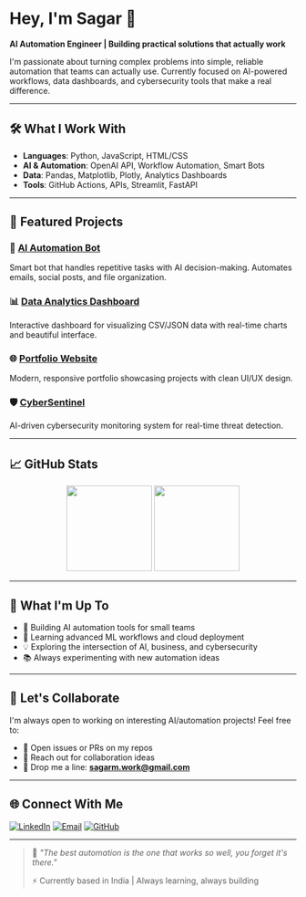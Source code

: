 # Hey, I'm Sagar 👋

**AI Automation Engineer | Building practical solutions that actually work**

I'm passionate about turning complex problems into simple, reliable automation that teams can actually use. Currently focused on AI-powered workflows, data dashboards, and cybersecurity tools that make a real difference.

---

## 🛠️ What I Work With
- **Languages**: Python, JavaScript, HTML/CSS
- **AI & Automation**: OpenAI API, Workflow Automation, Smart Bots
- **Data**: Pandas, Matplotlib, Plotly, Analytics Dashboards  
- **Tools**: GitHub Actions, APIs, Streamlit, FastAPI

---

## 🚀 Featured Projects

### 🤖 [AI Automation Bot](https://github.com/sagarmajumder2021-afk/ai-automation-bot)
Smart bot that handles repetitive tasks with AI decision-making. Automates emails, social posts, and file organization.

### 📊 [Data Analytics Dashboard](https://github.com/sagarmajumder2021-afk/data-analytics-dashboard)  
Interactive dashboard for visualizing CSV/JSON data with real-time charts and beautiful interface.

### 🌐 [Portfolio Website](https://github.com/sagarmajumder2021-afk/portfolio-website)
Modern, responsive portfolio showcasing projects with clean UI/UX design.

### 🛡️ [CyberSentinel](https://github.com/sagarmajumder2021-afk/CyberSentinel)
AI-driven cybersecurity monitoring system for real-time threat detection.

---

## 📈 GitHub Stats
<p align="center">
  <img src="https://github-readme-stats.vercel.app/api?username=sagarmajumder2021-afk&show_icons=true&theme=tokyonight" height="150"/>
  <img src="https://github-readme-streak-stats.herokuapp.com/?user=sagarmajumder2021-afk&theme=tokyonight" height="150"/>
</p>

---

## 🎯 What I'm Up To
- 🔭 Building AI automation tools for small teams
- 🌱 Learning advanced ML workflows and cloud deployment
- 💡 Exploring the intersection of AI, business, and cybersecurity
- 📚 Always experimenting with new automation ideas

---

## 🤝 Let's Collaborate
I'm always open to working on interesting AI/automation projects! Feel free to:
- 🐛 Open issues or PRs on my repos
- 💬 Reach out for collaboration ideas
- 📧 Drop me a line: **sagarm.work@gmail.com**

---

## 🌐 Connect With Me
[![LinkedIn](https://img.shields.io/badge/-LinkedIn-blue?style=flat&logo=Linkedin&logoColor=white)](https://www.linkedin.com/in/sagar-majumder-9355b6377)
[![Email](https://img.shields.io/badge/-Email-red?style=flat&logo=gmail&logoColor=white)](mailto:sagarm.work@gmail.com)
[![GitHub](https://img.shields.io/badge/-GitHub-000?style=flat&logo=github&logoColor=white)](https://github.com/sagarmajumder2021-afk)

---

> 💭 *"The best automation is the one that works so well, you forget it's there."*  
> 
> ⚡ Currently based in India | Always learning, always building